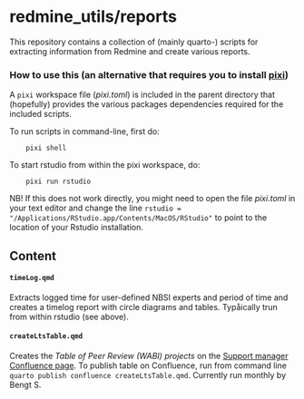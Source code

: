 # redmine_utils/reports

This repository contains a collection of (mainly quarto-) scripts for extracting information from Redmine 
and create various reports.

### How to use this (an alternative that requires you to install [pixi](https://pixi.sh/dev/installation/))

A `pixi` workspace file (*pixi.toml*) is included in the parent directory that (hopefully) provides the various packages dependencies required 
for the included scripts. 

To run scripts in command-line, first do:

        pixi shell

To start rstudio from within the pixi workspace, do:

        pixi run rstudio

NB! If this does not work directly, you might need to open the file *pixi.toml* in your text editor and change the 
line `rstudio = "/Applications/RStudio.app/Contents/MacOS/RStudio"` to point to the location of your Rstudio installation. 

## Content

#### `timeLog.qmd`
Extracts logged time for user-defined NBSI experts and period of time and creates a timelog report 
with circle diagrams and tables. Typåically trun from within rstudio (see above).

#### `createLtsTable.qmd`
Creates the _Table of Peer Review (WABI) projects_ on the 
[Support manager Confluence page](https://scilifelab.atlassian.net/wiki/spaces/NBISSM/pages/2959704083/Table+of+Peer+Review+WABI+projects).
To publish table on Confluence, run from command line `quarto publish confluence createLtsTable.qmd`. 
Currently run monthly by Bengt S.


